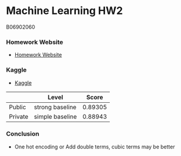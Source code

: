 # Machine Learning HW2
B06902060
### Homework Website
- [Homework Website](https://colab.research.google.com/drive/1JaMKJU7hvnDoUfZjvUKzm9u-JLeX6B2C)
### Kaggle
- [Kaggle](https://www.kaggle.com/c/ml2020spring-hw2/leaderboard)

|         |      Level      |  Score  |
| ------- | --------------- | ------- |
| Public  | strong baseline | 0.89305 |
| Private | simple baseline | 0.88943 |

### Conclusion
- One hot encoding or Add double terms, cubic terms may be better
